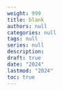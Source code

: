 ```yaml
---
weight: 999
title: blank
authors: null
categories: null
tags: null
series: null
description: 
draft: true
date: "2024"
lastmod: "2024"
toc: true
---
```


<!--more-->

